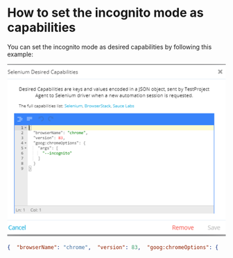 # How to set the incognito mode as capabilities



You can set the incognito mode as desired capabilities by following this example:

![](<../../.gitbook/assets/image (496).png>)

```json
{  "browserName": "chrome",  "version": 83,  "goog:chromeOptions": {    "args": [      "--incognito"    ]  }}
```
